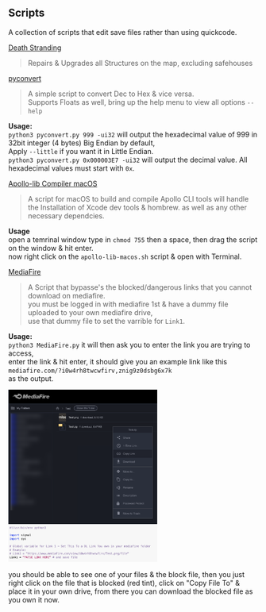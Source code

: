 ## Scripts

A collection of scripts that edit save files rather than using quickcode.

[Death Stranding](Death%20Stranding)  

> Repairs & Upgrades all Structures on the map, excluding safehouses

[pyconvert](pyconvert.py)  

> A simple script to convert Dec to Hex & vice versa.  
> Supports Floats as well, bring up the help menu to view all options `--help`

**Usage:**  
`python3 pyconvert.py 999 -ui32` will output the hexadecimal value of 999 in 32bit integer (4 bytes) Big Endian by default,  
Apply `--little` if you want it in Little Endian.  
`python3 pyconvert.py 0x000003E7 -ui32` will output the decimal value. All hexadecimal values must start with `0x`.  

[Apollo-lib Compiler macOS](apollo-lib-macos.sh)

> A script for macOS to build and compile Apollo CLI tools
> will handle the Installation of Xcode dev tools & hombrew.
> as well as any other necessary dependcies.

**Usage**  
open a temrinal window type in `chmod 755` then a space, then drag the script on the window & hit enter.  
now right click on the `apollo-lib-macos.sh` script & open with Terminal.

[MediaFire](MediaFire.py)  

> A Script that bypasse's the blocked/dangerous links that you cannot download on mediafire.  
> you must be logged in with mediafire 1st & have a dummy file uploaded to your own mediafire drive,  
> use that dummy file to set the varrible for `Link1`.

**Usage:**  
`python3 MediaFire.py` it will then ask you to enter the link you are trying to access,  
enter the link & hit enter, it should give you an example link like this `mediafire.com/?i0w4rh8twcwfirv,znig9z0dsbg6x7k`  
as the output.

<a href=".images/Step1.png" target="_blank">
    <img src=".images/Step1.png"" alt="Alt Text" width="300" style="display: inline-block; margin-right: 10px;"/>
</a> <br><a href=".images/Step2.png" target="_blank">
    <img src=".images/Step2.png"" alt="Alt Text" width="300" style="display: inline-block; margin-right: 10px;"/>
</a>

you should be able to see one of your files & the block file, then you just right click on the file that is blocked (red tint), click on "Copy File To" & place it in your own drive, from there you can download the blocked file as you own it now.
